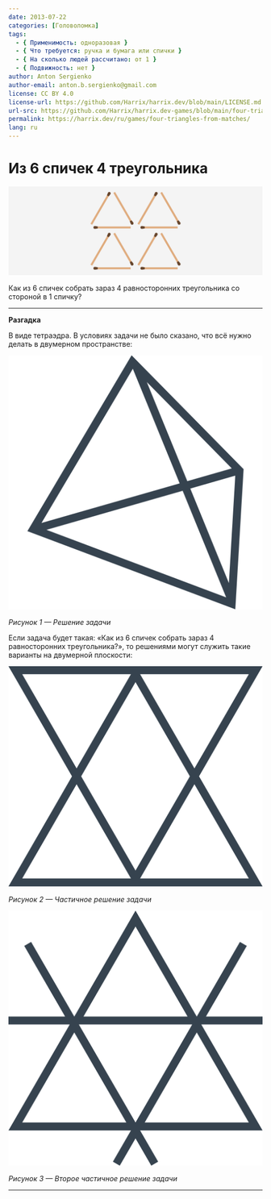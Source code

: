 ```yaml
---
date: 2013-07-22
categories: [Головоломка]
tags:
  - { Применимость: одноразовая }
  - { Что требуется: ручка и бумага или спички }
  - { На сколько людей рассчитано: от 1 }
  - { Подвижность: нет }
author: Anton Sergienko
author-email: anton.b.sergienko@gmail.com
license: CC BY 4.0
license-url: https://github.com/Harrix/harrix.dev/blob/main/LICENSE.md
url-src: https://github.com/Harrix/harrix.dev-games/blob/main/four-triangles-from-matches/four-triangles-from-matches.md
permalink: https://harrix.dev/ru/games/four-triangles-from-matches/
lang: ru
---
```


# Из 6 спичек 4 треугольника

![Featured image](featured-image.svg)

Как из 6 спичек собрать зараз 4 равносторонних треугольника со стороной в 1 спичку?

---

**Разгадка** <!-- !details -->

В виде тетраэдра. В условиях задачи не было сказано, что всё нужно делать в двумерном пространстве:

![Решение задачи](img/solution.svg)

_Рисунок 1 — Решение задачи_

Если задача будет такая: «Как из 6 спичек собрать зараз 4 равносторонних треугольника?», то решениями могут служить такие варианты на двумерной плоскости:

![Частичное решение задачи](img/partial-solution_01.svg)

_Рисунок 2 — Частичное решение задачи_

![Второе частичное решение задачи](img/partial-solution_02.svg)

_Рисунок 3 — Второе частичное решение задачи_

---
